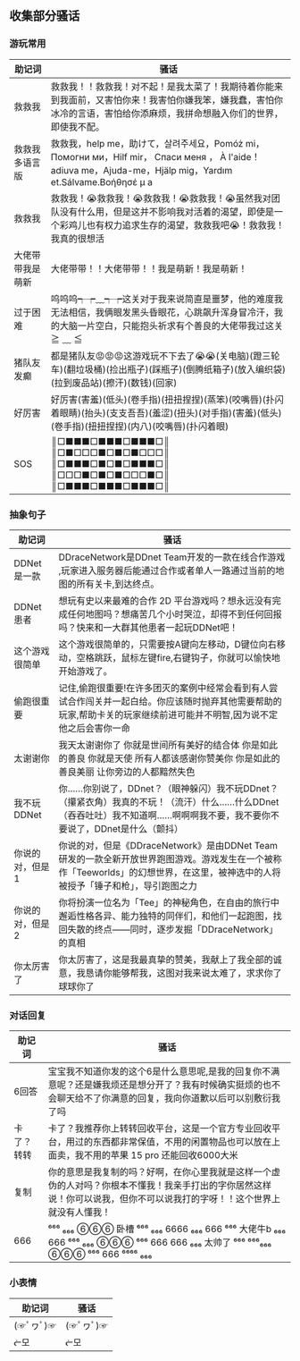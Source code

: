 ## 收集部分骚话

### 游玩常用

|助记词|骚话|
|---|---|
|救救我|救救我！！救救我！对不起！是我太菜了！我期待着你能来到我面前，又害怕你来！我害怕你嫌我笨，嫌我蠢，害怕你冰冷的言语，害怕给你添麻烦，我拼命想融入你们的世界，即使我不配。|
|救救我多语言版|救救我，help me，助けて，살려주세요，Pomóż mi，Помогни ми，Hilf mir， Спаси меня ， À l'aide！adiuva me，Ajuda-me，Hjälp mig，Yardım et.Sálvame.Βοήθησέ μ a|
|救救我|救救我！😭救救我！😭救救我！😭救救我！😭虽然我对团队没有什么用，但是这并不影响我对活着的渴望，即使是一个彩鸡儿也有权力追求生存的渴望，救救我吧😭！救救我！我真的很想活|
|大佬带带我是萌新|大佬带带！！大佬带带！！我是萌新！我是萌新！|
|过于困难|呜呜呜┭┮﹏┭┮这关对于我来说简直是噩梦，他的难度我无法相信，我俩眼发黑头昏眼花，心跳飙升浑身冒冷汗，我的大脑一片空白，只能抱头祈求有个善良的大佬带我过这关≧ ﹏ ≦|
|猪队友发癫|都是猪队友😡😡😡这游戏玩不下去了😭😭(关电脑)(蹬三轮车)(翻垃圾桶)(捡出瓶子)(踩瓶子)(倒腾纸箱子)(放入编织袋)(拉到废品站)(擦汗)(数钱)(回家)|
|好厉害|好厉害(害羞)(低头)(卷手指)(扭扭捏捏)(蒸笨)(咬嘴唇)(扑闪着眼睛)(抬头)(支支吾吾)(羞涩)(扭头)(对手指)(害羞)(低头)(卷手指)(扭扭捏捏)(内八)(咬嘴唇)(扑闪着眼)|
|SOS|║□■■■□■■■□■■■□║       ║□■□□□■□■□■□□□║       ║□■■■□■□■□■■■□║       ║□□□■□■□■□□□■□║       ║□■■■□■■■□■■■□║

### 抽象句子

|助记词|骚话|
|---|---|
|DDNet是一款|DDraceNetwork是DDnet Team开发的一款在线合作游戏 ,玩家进入服务器后能通过合作或者单人一路通过当前的地图的所有关卡,到达终点。|
|DDNet患者|想玩有史以来最难的合作 2D 平台游戏吗？想永远没有完成任何地图吗？想痛苦几个小时哭泣，却得不到任何回报吗？快来和一大群其他患者一起玩DDNet吧！|
|这个游戏很简单|这个游戏很简单的，只需要按A键向左移动，D键位向右移动，空格跳跃，鼠标左键fire,右键钩子，你就可以愉快地开始游戏了。|
|偷跑很重要|记住,偷跑很重要!在许多团灭的案例中经常会看到有人尝试合作闯关并一起白给。你应该随时抛弃其他需要帮助的玩家,帮助卡关的玩家继续前进可能并不明智,因为说不定他之后会害你一命|
|太谢谢你|我天太谢谢你了 你就是世间所有美好的结合体 你是如此的善良 你就是天使 所有人都该感谢你赞美你 你是如此的善良美丽 让你旁边的人都黯然失色|
|我不玩DDNet|你……你别说了，DDnet？（眼神躲闪）我不玩DDnet？（攥紧衣角）我真的不玩！（流汗）什么……什么DDnet（吞吞吐吐）我不知道啊……啊啊啊我不要，我不要你不要说了，DDnet是什么（颤抖）|
|你说的对，但是1|你说的对，但是《DDraceNetwork》是由DDNet Team研发的一款全新开放世界跑图游戏。游戏发生在一个被称作「Teeworlds」的幻想世界，在这里，被神选中的人将被授予「锤子和枪」，导引跑图之力|
|你说的对，但是2|你将扮演一位名为「Tee」的神秘角色，在自由的旅行中邂逅性格各异、能力独特的同伴们，和他们一起跑图，找回失散的终点——同时，逐步发掘「DDraceNetwork」的真相|
|你太厉害了|你太厉害了，这是我最真挚的赞美，我献上了我全部的诚意，我恳请你能够帮我，这图对我来说太难了，求求你了球球你了|

### 对话回复

|助记词|骚话|
|---|---|
|6回答|宝宝我不知道你发的这个6是什么意思呢,是我的回复你不满意呢？还是嫌我烦还是想分开了？我有时候确实挺烦的也不会聊天给不了你满意的回复，我向你道歉以后可以别敷衍我了吗|
|卡了？转转|卡了？我推荐你上转转回收平台，这是一个官方专业回收平台，用过的东西都非常保值，不用的闲置物品也可以放在上面卖，我不用的苹果 15 pro 还能回收6000大米|
|复制|你的意思是我复制的吗？好啊，在你心里我就是这样一个虚伪的人对吗？你根本不懂我！我亲手打出的字你居然这样说！你可以说我，但你不可以说我打的字呀！！这个世界上就没有人懂我！|
|666|⁶⁶⁶ ₆₆₆ ⑥⑥⑥ 卧槽 ⁶⁶⁶ ₆₆₆ 6666 ₆₆₆ 666 ⁶⁶⁶ 大佬牛b ₆₆₆ 666 ⁶⁶⁶ ₆₆₆ ⑥⑥⑥ ⁶⁶⁶ 666 666 ₆₆₆ 太帅了 ⁶⁶⁶ ⁶⁶⁶₆₆₆ ⑥⑥⑥ ⁶⁶⁶ 666 ⁶⁶⁶⁶ ₆₆₆|

### 小表情

|助记词|骚话|
|---|---|
|(☞ﾟヮﾟ)☞|(☞ﾟヮﾟ)☞|
|ᓖ모|ᓖ모|
